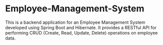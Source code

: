 # Employee-Management-System
This is a backend application for an Employee Management System developed using Spring Boot and Hibernate. It provides a RESTful API for performing CRUD (Create, Read, Update, Delete) operations on employee data.
